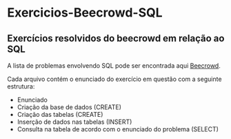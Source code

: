 # Exercicios-Beecrowd-SQL

## Exercícios resolvidos do beecrowd em relação ao SQL

A lista de problemas envolvendo SQL pode ser encontrada aqui [Beecrowd](https://www.beecrowd.com.br/judge/pt/problems/index/9).

Cada arquivo contém o enunciado do exercício em questão com a seguinte estrutura:

- Enunciado
- Criação da base de dados (CREATE)
- Criação das tabelas (CREATE)
- Inserção de dados nas tabelas (INSERT)
- Consulta na tabela de acordo com o enunciado do problema (SELECT)
